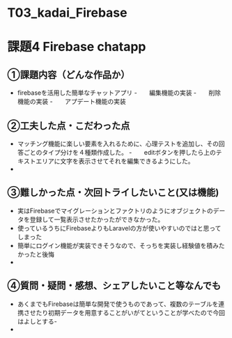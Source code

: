 # T03_kadai_Firebase
# 課題4 Firebase chatapp

## ①課題内容（どんな作品か）
- firebaseを活用した簡単なチャットアプリ
-　　編集機能の実装
-　　削除機能の実装
-　　アプデート機能の実装

## ②工夫した点・こだわった点
- マッチング機能に楽しい要素を入れるために、心理テストを追加し、その回答ごとのタイプ分けを４種類作成した。
-　　editボタンを押したら上のテキストエリアに文字を表示させてそれを編集できるようにした。
- 

## ③難しかった点・次回トライしたいこと(又は機能)
- 実はFirebaseでマイグレーションとファクトリのようにオブジェクトのデータを登録して一覧表示させたかったができなかった。
- 使っているうちにFirebaseよりもLaravelの方が使いやすいのではと思ってしまった
- 簡単にログイン機能が実装できそうなので、そっちを実装し経験値を積みたかったと後悔
- 

## ④質問・疑問・感想、シェアしたいこと等なんでも
- あくまでもFirebaseは簡単な開発で使うものであって、複数のテーブルを連携させたり初期データを用意することがいがてということが学べたので今回はよしとする- 
- 
